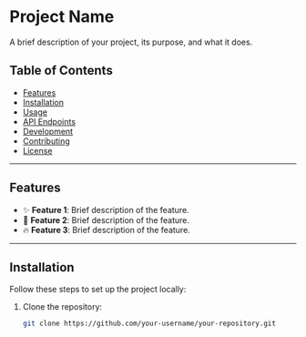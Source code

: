 # Project Name

A brief description of your project, its purpose, and what it does.

## Table of Contents

- [Features](#features)
- [Installation](#installation)
- [Usage](#usage)
- [API Endpoints](#api-endpoints)
- [Development](#development)
- [Contributing](#contributing)
- [License](#license)

---

## Features

- ✨ **Feature 1**: Brief description of the feature.
- 🌟 **Feature 2**: Brief description of the feature.
- 🔥 **Feature 3**: Brief description of the feature.

---

## Installation

Follow these steps to set up the project locally:

1. Clone the repository:
   ```bash
   git clone https://github.com/your-username/your-repository.git
